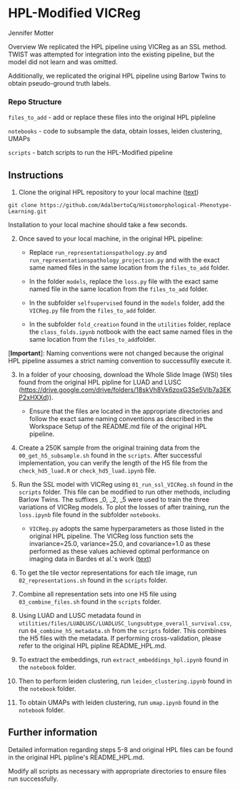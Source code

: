# HPL-Modified VICReg 
Jennifer Motter

Overview
We replicated the HPL pipeline using VICReg as an SSL method. TWIST was attempted for integration into the existing pipeline, but the model did not learn and was omitted. 

Additionally, we replicated the original HPL pipeline using Barlow Twins to obtain pseudo-ground truth labels. 

### Repo Structure

 `files_to_add` - add or replace these files into the original HPL pipleline 

 `notebooks` - code to subsample the data, obtain losses, leiden clustering, UMAPs

 `scripts` - batch scripts to run the HPL-Modified pipeline

## Instructions
1. Clone the original HPL repository to your local machine ([text](https://github.com/AdalbertoCq/Histomorphological-Phenotype-Learning.git))  

 `git clone https://github.com/AdalbertoCq/Histomorphological-Phenotype-Learning.git` 

 Installation to your local machine should take a few seconds. 

2. Once saved to your local machine, in the original HPL pipeline:

    - Replace `run_representationspathology.py` and `run_representationspathology_projection.py` and with the exact same named files in the same location from the `files_to_add` folder. 

    - In the folder `models`, replace the `loss.py` file with the exact same named file in the same location from the `files_to_add` folder. 

    - In the subfolder `selfsupervised` found in the `models` folder, add the `VICReg.py` file from the `files_to_add` folder.

    - In the subfolder `fold_creation` found in the `utilities` folder, replace the `class_folds.ipynb` notbook with the eact same named files in the same location from the `files_to_add`folder.
  
[**Important**]: Naming conventions were not changed because the original HPL pipeline assumes a strict naming convention to successuflly execute it.

3. In a folder of your choosing, download the Whole Slide Image (WSI) tiles found from the original HPL pipline for LUAD and LUSC (https://drive.google.com/drive/folders/18skVh8Vk6zoxG3Se5Vlb7a3EKP2xHXXd)). 
    - Ensure that the files are located in the appropriate directories and follow the exact same naming conventions as described in the Workspace Setup of the README.md file of the original HPL pipeline. 

4. Create a 250K sample from the original training data from the `00_get_h5_subsample.sh` found in the `scripts`. After successful implementation, you can verify the length of the H5 file from the `check_hd5_luad.R` or `check_hd5_luad.ipynb` file. 

5. Run the SSL model with VICReg using `01_run_ssl_VICReg.sh` found in the `scripts` folder. This file can be modified to run other methods, including Barlow Twins. The suffixes _0, _2, _5 were used to train the three variations of VICReg models. To plot the losses of after training, run the `loss.ipynb` file found in the subfolder `notebooks`. 
    - `VICReg.py` adopts the same hyperparameters as those listed in the original HPL pipeline. The VICReg loss function sets the invariance=25.0, variance=25.0, and covariance=1.0 as these performed as these values achieved optimal performance on imaging data in Bardes et al.'s work ([text](https://arxiv.org/pdf/2105.04906))
   
6. To get the tile vector representations for each tile image, run `02_representations.sh` found in the `scripts` folder. 

7. Combine all representation sets into one H5 file using `03_combine_files.sh` found in the `scripts` folder. 

8. Using LUAD and LUSC metadata found in `utilities/files/LUADLUSC/LUADLUSC_lungsubtype_overall_survival.csv`, run `04_combine_h5_metadata.sh` from the `scripts` folder. This combines the H5 files with the metadata. If performing cross-validation, please refer to the original HPL pipline README_HPL.md. 

9. To extract the embeddings, run `extract_embeddings_hpl.ipynb` found in the `notebook` folder.

10. Then to perform leiden clustering, run `leiden_clustering.ipynb` found in the `notebook` folder.

11. To obtain UMAPs with leiden clustering, run `umap.ipynb` found in the `notebook` folder.

## Further information 
Detailed information regarding steps 5-8 and original HPL files can be found in the original HPL pipline's README_HPL.md. 

Modify all scripts as necessary with appropriate directories to ensure files run successfully. 











